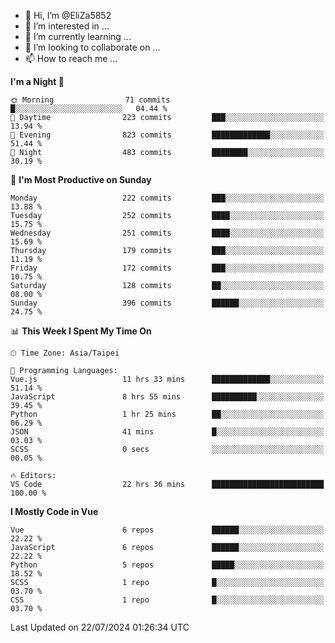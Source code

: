 - 👋 Hi, I’m @EliZa5852
- 👀 I’m interested in ...
- 🌱 I’m currently learning ...
- 💞️ I’m looking to collaborate on ...
- 📫 How to reach me ...

<!--START_SECTION:waka-->
**I'm a Night 🦉** 

```text
🌞 Morning                71 commits          █░░░░░░░░░░░░░░░░░░░░░░░░   04.44 % 
🌆 Daytime                223 commits         ███░░░░░░░░░░░░░░░░░░░░░░   13.94 % 
🌃 Evening                823 commits         █████████████░░░░░░░░░░░░   51.44 % 
🌙 Night                  483 commits         ████████░░░░░░░░░░░░░░░░░   30.19 % 
```
📅 **I'm Most Productive on Sunday** 

```text
Monday                   222 commits         ███░░░░░░░░░░░░░░░░░░░░░░   13.88 % 
Tuesday                  252 commits         ████░░░░░░░░░░░░░░░░░░░░░   15.75 % 
Wednesday                251 commits         ████░░░░░░░░░░░░░░░░░░░░░   15.69 % 
Thursday                 179 commits         ███░░░░░░░░░░░░░░░░░░░░░░   11.19 % 
Friday                   172 commits         ███░░░░░░░░░░░░░░░░░░░░░░   10.75 % 
Saturday                 128 commits         ██░░░░░░░░░░░░░░░░░░░░░░░   08.00 % 
Sunday                   396 commits         ██████░░░░░░░░░░░░░░░░░░░   24.75 % 
```


📊 **This Week I Spent My Time On** 

```text
🕑︎ Time Zone: Asia/Taipei

💬 Programming Languages: 
Vue.js                   11 hrs 33 mins      █████████████░░░░░░░░░░░░   51.14 % 
JavaScript               8 hrs 55 mins       ██████████░░░░░░░░░░░░░░░   39.45 % 
Python                   1 hr 25 mins        ██░░░░░░░░░░░░░░░░░░░░░░░   06.29 % 
JSON                     41 mins             █░░░░░░░░░░░░░░░░░░░░░░░░   03.03 % 
SCSS                     0 secs              ░░░░░░░░░░░░░░░░░░░░░░░░░   00.05 % 

🔥 Editors: 
VS Code                  22 hrs 36 mins      █████████████████████████   100.00 % 
```

**I Mostly Code in Vue** 

```text
Vue                      6 repos             ██████░░░░░░░░░░░░░░░░░░░   22.22 % 
JavaScript               6 repos             ██████░░░░░░░░░░░░░░░░░░░   22.22 % 
Python                   5 repos             █████░░░░░░░░░░░░░░░░░░░░   18.52 % 
SCSS                     1 repo              █░░░░░░░░░░░░░░░░░░░░░░░░   03.70 % 
CSS                      1 repo              █░░░░░░░░░░░░░░░░░░░░░░░░   03.70 % 
```




 Last Updated on 22/07/2024 01:26:34 UTC
<!--END_SECTION:waka-->
